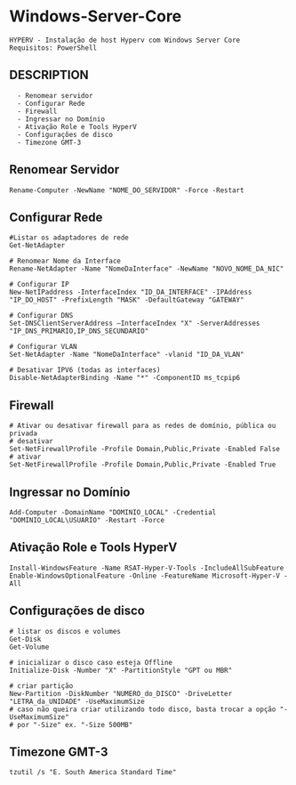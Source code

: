 # Windows-Server-Core
    HYPERV - Instalação de host Hyperv com Windows Server Core
    Requisitos: PowerShell
    
## DESCRIPTION

	  - Renomear servidor
 	  - Configurar Rede
 	  - Firewall
  	  - Ingressar no Domínio
   	  - Ativação Role e Tools HyperV
   	  - Configurações de disco
	  - Timezone GMT-3

## Renomear Servidor

	Rename-Computer -NewName "NOME_DO_SERVIDOR" -Force -Restart


## Configurar Rede
	#Listar os adaptadores de rede
	Get-NetAdapter

 	# Renomear Nome da Interface
  	Rename-NetAdapter -Name "NomeDaInterface" -NewName "NOVO_NOME_DA_NIC"

 	# Configurar IP
	New-NetIPaddress -InterfaceIndex "ID_DA_INTERFACE" -IPAddress "IP_DO_HOST" -PrefixLength "MASK" -DefaultGateway "GATEWAY"

 	# Configurar DNS
  	Set-DNSClientServerAddress –InterfaceIndex "X" -ServerAddresses "IP_DNS_PRIMARIO,IP_DNS_SECUNDARIO"

	# Configurar VLAN
	Set-NetAdapter -Name "NomeDaInterface" -vlanid "ID_DA_VLAN"

	# Desativar IPV6 (todas as interfaces)
	Disable-NetAdapterBinding -Name "*" -ComponentID ms_tcpip6



## Firewall
	
 	# Ativar ou desativar firewall para as redes de domínio, pública ou privada
	# desativar
	Set-NetFirewallProfile -Profile Domain,Public,Private -Enabled False
	# ativar
	Set-NetFirewallProfile -Profile Domain,Public,Private -Enabled True

## Ingressar no Domínio

	Add-Computer -DomainName "DOMINIO_LOCAL" -Credential "DOMINIO_LOCAL\USUARIO" -Restart -Force

## Ativação Role e Tools HyperV

	Install-WindowsFeature -Name RSAT-Hyper-V-Tools -IncludeAllSubFeature
	Enable-WindowsOptionalFeature -Online -FeatureName Microsoft-Hyper-V -All

## Configurações de disco
	# listar os discos e volumes
	Get-Disk
	Get-Volume
 	
  	# inicializar o disco caso esteja Offline
	Initialize-Disk -Number "X" -PartitionStyle "GPT ou MBR"

 	# criar partição
	New-Partition -DiskNumber "NUMERO_do_DISCO" -DriveLetter "LETRA_da_UNIDADE" -UseMaximumSize
	# caso não queira criar utilizando todo disco, basta trocar a opção "-UseMaximumSize"
	# por "-Size" ex. "-Size 500MB"

## Timezone GMT-3
	tzutil /s "E. South America Standard Time"
